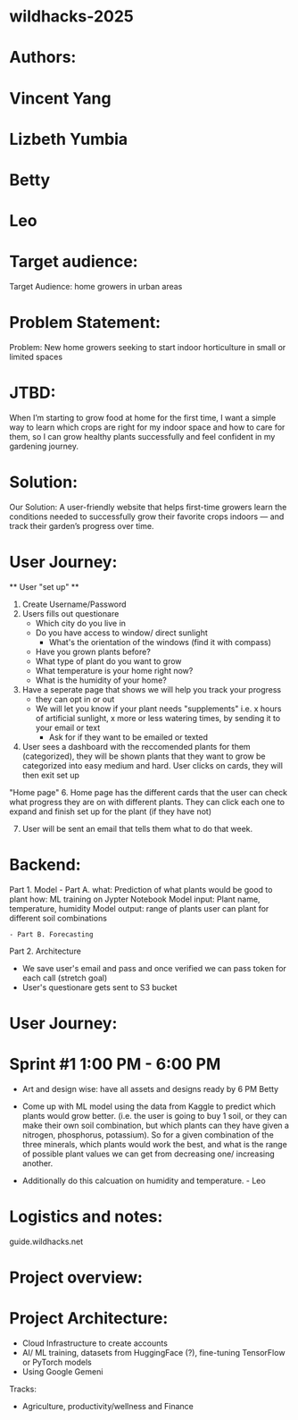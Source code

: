 # wildhacks-2025


# Authors: 

# Vincent Yang 
# Lizbeth Yumbia
# Betty 
# Leo 


# Target audience: 
Target Audience: home growers in urban areas

# Problem Statement: 

Problem: New home growers seeking to start indoor horticulture in small or limited spaces

# JTBD: 

When I’m starting to grow food at home for the first time, I want a simple way to learn which crops are right for my indoor space and how to care for them, so I can grow healthy plants successfully and feel confident in my gardening journey.

# Solution: 

Our Solution: A user-friendly website that helps first-time growers learn the conditions needed to successfully grow their favorite crops indoors — and track their garden’s progress over time.

# User Journey: 

** User "set up" **  
1. Create Username/Password 
2. Users fills out questionare  
    - Which city do you live in 
    - Do you have access to window/ direct sunlight
        - What's the orientation of the windows 
        (find it with compass)
    - Have you grown plants before? 
    - What type of plant do you want to grow 
    - What temperature is your home right now? 
    - What is the humidity of your home?  
3. Have a seperate page that shows we will help you track your progress
    - they can opt in or out
    - We will let you know if your plant needs "supplements" i.e. x hours of artificial sunlight, x more or less watering times, by sending it to your email or text
        - Ask for if they want to be emailed or texted 
4. User sees a dashboard with the reccomended plants for them (categorized), they will be shown plants that they want to grow be categorized into easy medium and hard. User clicks on cards, they will then exit set up 

"Home page" 
6. Home page has the different cards that the user can check what progress they are on with different plants. They can click each one to expand and finish set up for the plant (if they have not)

7. User will be sent an email that tells them what to do that week. 

# Backend: 
Part 1. Model 
    - Part A. 
        what: Prediction of what plants would be good to plant 
        how: ML training on Jypter Notebook 
        Model input: Plant name, temperature, humidity 
        Model output: range of plants user can plant for different soil combinations 

    - Part B. Forecasting 

Part 2. Architecture 
- We save user's email and pass and once verified we can pass token for each call (stretch goal)
- User's questionare gets sent to S3 bucket 


# User Journey: 



# Sprint #1  1:00 PM - 6:00 PM 

- Art and design wise: have all assets and designs ready by 6 PM Betty 

- Come up with ML model using the data from Kaggle to predict which plants would grow better. (i.e. the user is going to buy 1 soil, or they can make their own soil combination, but which plants can they have given a nitrogen, phosphorus, potassium). 
So for a given combination of the three minerals, which plants would work the best, and what is the range of possible plant values we can get from decreasing one/ increasing another. 
- Additionally do this calcuation on humidity and temperature.  - Leo 


# Logistics and notes: 
guide.wildhacks.net 


# Project overview: 


# Project Architecture: 
- Cloud Infrastructure to create accounts 
- AI/ ML training, datasets from HuggingFace (?), fine-tuning TensorFlow or PyTorch models
- Using Google Gemeni 

Tracks: 
- Agriculture, productivity/wellness and Finance 
